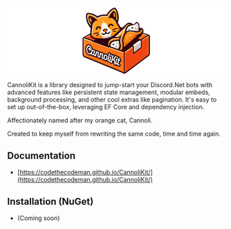 ![CannoliKit](/docs/images/LogoBanner.png "CannoliKit")

CannoliKit is a library designed to jump-start your Discord.Net bots with advanced features like persistent state management, modular embeds, background processing, and other cool extras like pagination. It's easy to set up out-of-the-box, leveraging EF Core and dependency injection. 

Affectionately named after my orange cat, Cannoli.

Created to keep myself from rewriting the same code, time and time again.

## Documentation
- [https://codethecodeman.github.io/CannoliKit/](https://codethecodeman.github.io/CannoliKit/)
## Installation (NuGet)
- (Coming soon)
